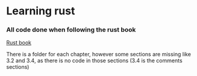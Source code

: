 # Learning rust

### All code done when following the rust book

[Rust book](https://doc.rust-lang.org/book/)

There is a folder for each chapter, however some sections are missing like 3.2 and 3.4, as there is no code in those sections (3.4 is the comments sections)
